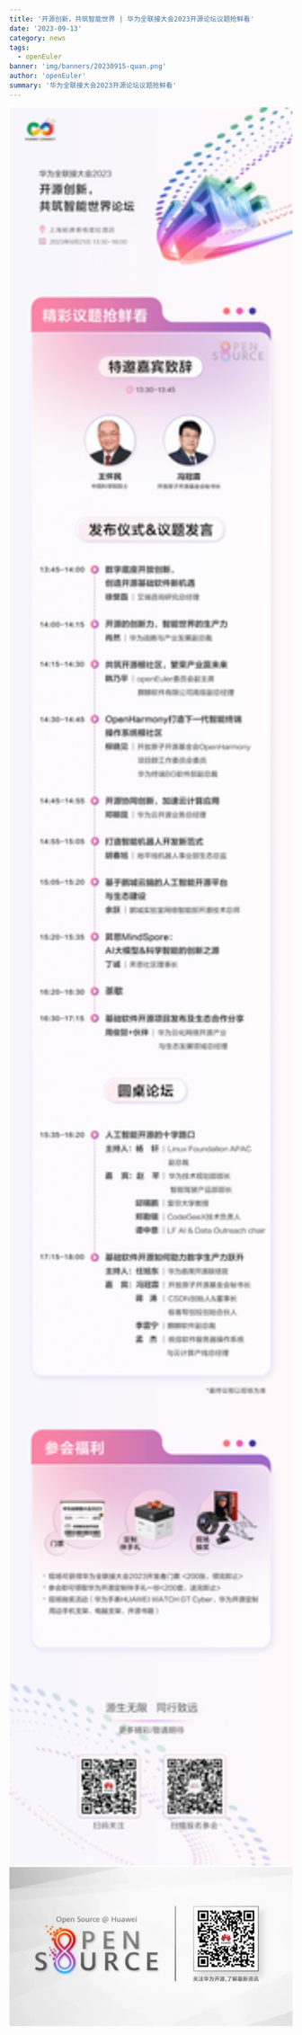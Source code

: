 ```yaml
---
title: '开源创新，共筑智能世界 | 华为全联接大会2023开源论坛议题抢鲜看'
date: '2023-09-13'
category: news
tags:
  - openEuler
banner: 'img/banners/20230915-quan.png'
author: 'openEuler'
summary: '华为全联接大会2023开源论坛议题抢鲜看'
---
```



<img src="./media/image1.png" width="1000" >

<img src="./media/image2.jpeg" width="1000" >
